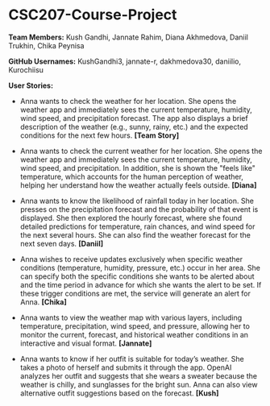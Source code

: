 # CSC207-Course-Project
**Team Members:** 
Kush Gandhi, Jannate Rahim, Diana Akhmedova, Daniil Trukhin, Chika Peynisa

**GitHub Usernames:**
KushGandhi3, jannate-r, dakhmedova30, daniilio, Kurochiisu

**User Stories:**
* Anna wants to check the weather for her location. She opens the weather app and immediately sees the current temperature, humidity, wind speed, and precipitation forecast. The app also displays a brief description of the weather (e.g., sunny, rainy, etc.) and the expected conditions for the next few hours. **[Team Story]**

* Anna wants to check the current weather for her location. She opens the weather app and immediately sees the current temperature, humidity, wind speed, and precipitation. In addition, she is shown the "feels like" temperature, which accounts for the human perception of weather, helping her understand how the weather actually feels outside. **[Diana]**

* Anna wants to know the likelihood of rainfall today in her location. She presses on the precipitation forecast and the probability of that event is displayed. She then explored the hourly forecast, where she found detailed predictions for temperature, rain chances, and wind speed for the next several hours. She can also find the weather forecast for the next seven days. **[Daniil]**

* Anna wishes to receive updates exclusively when specific weather conditions (temperature, humidity, pressure, etc.) occur in her area. She can specify both the specific conditions she wants to be alerted about and the time period in advance for which she wants the alert to be set. If these trigger conditions are met, the service will generate an alert for Anna. **[Chika]**

* Anna wants to view the weather map with various layers, including temperature, precipitation, wind speed, and pressure, allowing her to monitor the current, forecast, and historical weather conditions in an interactive and visual format. **[Jannate]**

* Anna wants to know if her outfit is suitable for today’s weather. She takes a photo of herself and submits it through the app. OpenAI analyzes her outfit and suggests that she wears a sweater because the weather is chilly, and sunglasses for the bright sun. Anna can also view alternative outfit suggestions based on the forecast. **[Kush]**
